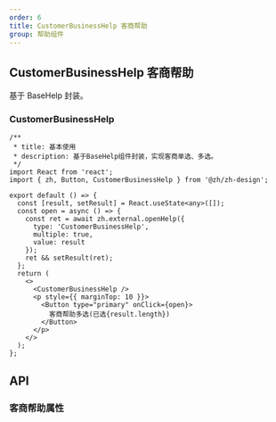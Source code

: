 ```yaml
---
order: 6
title: CustomerBusinessHelp 客商帮助
group: 帮助组件
---
```


## CustomerBusinessHelp 客商帮助

基于 BaseHelp 封装。

### CustomerBusinessHelp

```tsx
/**
 * title: 基本使用
 * description: 基于BaseHelp组件封装，实现客商单选、多选。
 */
import React from 'react';
import { zh, Button, CustomerBusinessHelp } from '@zh/zh-design';

export default () => {
  const [result, setResult] = React.useState<any>([]);
  const open = async () => {
    const ret = await zh.external.openHelp({
      type: 'CustomerBusinessHelp',
      multiple: true,
      value: result
    });
    ret && setResult(ret);
  };
  return (
    <>
      <CustomerBusinessHelp />
      <p style={{ marginTop: 10 }}>
        <Button type="primary" onClick={open}>
          客商帮助多选(已选{result.length})
        </Button>
      </p>
    </>
  );
};
```
## API

### 客商帮助属性

<API id="CustomerBusinessHelp"></API>
